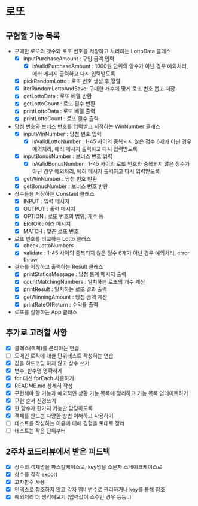 # 로또

## 구현할 기능 목록

- 구매한 로또의 갯수와 로또 번호를 저장하고 처리하는 LottoData 클래스
  - [x] inputPurchaseAmount : 구입 금액 입력
    - [x] isValidPurchaseAmount : 1000원 단위의 양수가 아닌 경우 예외처리, 에러 메시지 출력하고 다시 입력받도록
  - [x] pickRandomLotto : 로또 번호 생성 후 정렬
  - [x] iterRandomLottoAndSave: 구매한 개수에 맞게 로또 번호 뽑고 저장
  - [x] getLottoData : 로또 배열 반환
  - [x] getLottoCount : 로또 횟수 반환
  - [x] printLottoData : 로또 배열 출력
  - [x] printLottoCount : 로또 횟수 출력
- 당첨 번호와 보너스 번호를 입력받고 저장하는 WinNumber 클래스
  - [x] inputWinNumber : 당첨 번호 입력
    - [x] isValidLottoNumber : 1-45 사이의 중복되지 않은 정수 6개가 아닌 경우 예외처리, 에러 메시지 출력하고 다시 입력받도록
  - [x] inputBonusNumber : 보너스 번호 입력
    - [x] isValidBonusNumber : 1-45 사이의 로또 번호와 중복되지 않은 정수가 아닌 경우 예외처리, 에러 메시지 출력하고 다시 입력받도록
  - [x] getWinNumber : 당첨 번호 반환
  - [x] getBonusNumber : 보너스 번호 반환
- 상수들을 저장하는 Constant 클래스
  - [x] INPUT : 입력 메시지
  - [x] OUTPUT : 출력 메시지
  - [x] OPTION : 로또 번호의 범위, 개수 등
  - [x] ERROR : 에러 메시지
  - [x] MATCH : 맞춘 로또 번호
- 로또 번호를 비교하는 Lotto 클래스
  - [x] checkLottoNumbers
  - [x] validate : 1-45 사이의 중복되지 않은 정수 6개가 아닌 경우 예외처리, error throw
- 결과를 저장하고 출력하는 Result 클래스
  - [x] printStaticsMessage : 당첨 통계 메시지 출력
  - [x] countMatchingNumbers : 일치하는 로또의 개수 계산
  - [x] printResult : 일치하는 로또 결과 출력
  - [x] getWinningAmount : 당첨 금액 계산
  - [x] printRateOfReturn : 수익률 출력
- 로또를 실행하는 App 클래스

## 추가로 고려할 사항

- [x] 클래스(객체)를 분리하는 연습
- [ ] 도메인 로직에 대한 단위테스트 작성하는 연습
- [x] 값을 하드코딩 하지 않고 상수 쓰기
- [x] 변수, 함수명 명확하게
- [x] for 대신 forEach 사용하기
- [x] README.md 상세히 작성
- [x] 구현해야 할 기능과 예외적인 상황 기능 목록에 정리하고 기능 목록 업데이트하기
- [x] 구현 순서 신경쓰기
- [x] 한 함수가 한가지 기능만 담당하도록
- [x] 객체를 만드는 다양한 방법 이해하고 사용하기
- [ ] 테스트를 작성하는 이유에 대해 경험을 토대로 정리
- [ ] 테스트는 작은 단위부터

## 2주차 코드리뷰에서 받은 피드백

- [x] 상수의 객체명을 파스칼케이스로, key명을 소문자 스네이크케이스로
- [x] 상수를 각각 export
- [x] 고차함수 사용
- [x] 인덱스로 참조하지 않고 각자 멤버변수로 관리하거나 key를 통해 참조
- [x] 예외처리 더 생각해보기 (입력값이 소수인 경우 등등..)

